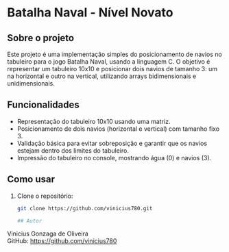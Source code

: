 # Batalha Naval - Nível Novato

## Sobre o projeto

Este projeto é uma implementação simples do posicionamento de navios no tabuleiro para o jogo Batalha Naval, usando a linguagem C. O objetivo é representar um tabuleiro 10x10 e posicionar dois navios de tamanho 3: um na horizontal e outro na vertical, utilizando arrays bidimensionais e unidimensionais.

## Funcionalidades

- Representação do tabuleiro 10x10 usando uma matriz.
- Posicionamento de dois navios (horizontal e vertical) com tamanho fixo 3.
- Validação básica para evitar sobreposição e garantir que os navios estejam dentro dos limites do tabuleiro.
- Impressão do tabuleiro no console, mostrando água (0) e navios (3).

## Como usar

1. Clone o repositório:
   ```bash
   git clone https://github.com/vinicius780.git

   ## Autor

Vinicius Gonzaga de Oliveira  
GitHub: https://github.com/vinicius780
